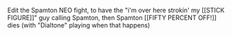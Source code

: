 Edit the Spamton NEO fight, to have the "i'm over here strokin' my \[\[STICK FIGURE]]" guy calling Spamton, then Spamton \[\[FIFTY PERCENT OFF!]] dies (with "Dialtone" playing when that happens)
